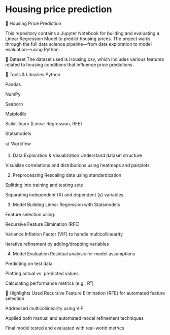 # Housing price prediction
🏡 Housing Price Prediction

This repository contains a Jupyter Notebook for building and evaluating a Linear Regression Model to predict housing prices. The project walks through the full data science pipeline—from data exploration to model evaluation—using Python.

📁 Dataset
The dataset used is Housing.csv, which includes various features related to housing conditions that influence price predictions.

🔧 Tools & Libraries
Python

Pandas

NumPy

Seaborn

Matplotlib

Scikit-learn (Linear Regression, RFE)

Statsmodels

📊 Workflow
1. Data Exploration & Visualization
Understand dataset structure

Visualize correlations and distributions using heatmaps and pairplots

2. Preprocessing
Rescaling data using standardization

Splitting into training and testing sets

Separating independent (X) and dependent (y) variables

3. Model Building
Linear Regression with Statsmodels

Feature selection using:

Recursive Feature Elimination (RFE)

Variance Inflation Factor (VIF) to handle multicollinearity

Iterative refinement by adding/dropping variables

4. Model Evaluation
Residual analysis for model assumptions

Predicting on test data

Plotting actual vs. predicted values

Calculating performance metrics (e.g., R²)

📌 Highlights
Used Recursive Feature Elimination (RFE) for automated feature selection

Addressed multicollinearity using VIF

Applied both manual and automated model refinement techniques

Final model tested and evaluated with real-world metrics
